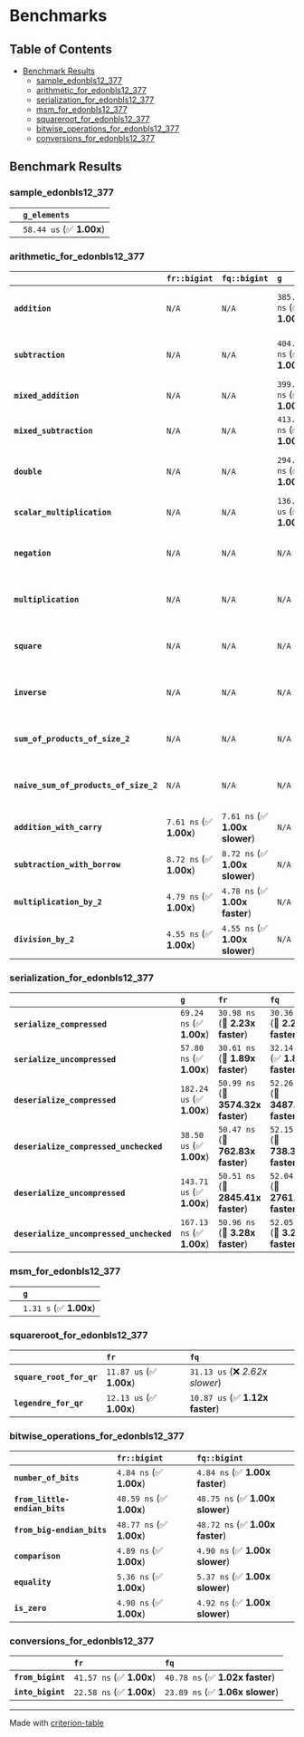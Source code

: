 # Benchmarks

## Table of Contents

- [Benchmark Results](#benchmark-results)
    - [sample_edonbls12_377](#sample_edonbls12_377)
    - [arithmetic_for_edonbls12_377](#arithmetic_for_edonbls12_377)
    - [serialization_for_edonbls12_377](#serialization_for_edonbls12_377)
    - [msm_for_edonbls12_377](#msm_for_edonbls12_377)
    - [squareroot_for_edonbls12_377](#squareroot_for_edonbls12_377)
    - [bitwise_operations_for_edonbls12_377](#bitwise_operations_for_edonbls12_377)
    - [conversions_for_edonbls12_377](#conversions_for_edonbls12_377)

## Benchmark Results

### sample_edonbls12_377

|        | `g_elements`              |
|:-------|:------------------------- |
|        | `58.44 us` (✅ **1.00x**)  |

### arithmetic_for_edonbls12_377

|                                       | `fr::bigint`            | `fq::bigint`                   | `g`                       | `fq`                            | `fr`                             |
|:--------------------------------------|:------------------------|:-------------------------------|:--------------------------|:--------------------------------|:-------------------------------- |
| **`addition`**                        | `N/A`                   | `N/A`                          | `385.30 ns` (✅ **1.00x**) | `8.70 ns` (🚀 **44.31x faster**) | `8.65 ns` (🚀 **44.56x faster**)  |
| **`subtraction`**                     | `N/A`                   | `N/A`                          | `404.20 ns` (✅ **1.00x**) | `8.79 ns` (🚀 **46.01x faster**) | `8.79 ns` (🚀 **45.99x faster**)  |
| **`mixed_addition`**                  | `N/A`                   | `N/A`                          | `399.33 ns` (✅ **1.00x**) | `N/A`                           | `N/A`                            |
| **`mixed_subtraction`**               | `N/A`                   | `N/A`                          | `413.86 ns` (✅ **1.00x**) | `N/A`                           | `N/A`                            |
| **`double`**                          | `N/A`                   | `N/A`                          | `294.96 ns` (✅ **1.00x**) | `5.92 ns` (🚀 **49.81x faster**) | `5.80 ns` (🚀 **50.84x faster**)  |
| **`scalar_multiplication`**           | `N/A`                   | `N/A`                          | `136.89 us` (✅ **1.00x**) | `N/A`                           | `N/A`                            |
| **`negation`**                        | `N/A`                   | `N/A`                          | `N/A`                     | `6.14 ns` (✅ **1.01x faster**)  | `6.17 ns` (✅ **1.00x**)          |
| **`multiplication`**                  | `N/A`                   | `N/A`                          | `N/A`                     | `43.65 ns` (✅ **1.01x slower**) | `43.11 ns` (✅ **1.00x**)         |
| **`square`**                          | `N/A`                   | `N/A`                          | `N/A`                     | `35.71 ns` (✅ **1.01x faster**) | `36.16 ns` (✅ **1.00x**)         |
| **`inverse`**                         | `N/A`                   | `N/A`                          | `N/A`                     | `6.91 us` (✅ **1.01x faster**)  | `7.01 us` (✅ **1.00x**)          |
| **`sum_of_products_of_size_2`**       | `N/A`                   | `N/A`                          | `N/A`                     | `61.61 ns` (✅ **1.01x faster**) | `62.16 ns` (✅ **1.00x**)         |
| **`naive_sum_of_products_of_size_2`** | `N/A`                   | `N/A`                          | `N/A`                     | `89.14 ns` (✅ **1.01x faster**) | `89.77 ns` (✅ **1.00x**)         |
| **`addition_with_carry`**             | `7.61 ns` (✅ **1.00x**) | `7.61 ns` (✅ **1.00x slower**) | `N/A`                     | `N/A`                           | `N/A`                            |
| **`subtraction_with_borrow`**         | `8.72 ns` (✅ **1.00x**) | `8.72 ns` (✅ **1.00x slower**) | `N/A`                     | `N/A`                           | `N/A`                            |
| **`multiplication_by_2`**             | `4.79 ns` (✅ **1.00x**) | `4.78 ns` (✅ **1.00x faster**) | `N/A`                     | `N/A`                           | `N/A`                            |
| **`division_by_2`**                   | `4.55 ns` (✅ **1.00x**) | `4.55 ns` (✅ **1.00x slower**) | `N/A`                     | `N/A`                           | `N/A`                            |

### serialization_for_edonbls12_377

|                                          | `g`                       | `fr`                               | `fq`                                |
|:-----------------------------------------|:--------------------------|:-----------------------------------|:----------------------------------- |
| **`serialize_compressed`**               | `69.24 ns` (✅ **1.00x**)  | `30.98 ns` (🚀 **2.23x faster**)    | `30.36 ns` (🚀 **2.28x faster**)     |
| **`serialize_uncompressed`**             | `57.80 ns` (✅ **1.00x**)  | `30.61 ns` (🚀 **1.89x faster**)    | `32.14 ns` (✅ **1.80x faster**)     |
| **`deserialize_compressed`**             | `182.24 us` (✅ **1.00x**) | `50.99 ns` (🚀 **3574.32x faster**) | `52.26 ns` (🚀 **3487.13x faster**)  |
| **`deserialize_compressed_unchecked`**   | `38.50 us` (✅ **1.00x**)  | `50.47 ns` (🚀 **762.83x faster**)  | `52.15 ns` (🚀 **738.31x faster**)   |
| **`deserialize_uncompressed`**           | `143.71 us` (✅ **1.00x**) | `50.51 ns` (🚀 **2845.41x faster**) | `52.04 ns` (🚀 **2761.68x faster**)  |
| **`deserialize_uncompressed_unchecked`** | `167.13 ns` (✅ **1.00x**) | `50.96 ns` (🚀 **3.28x faster**)    | `52.05 ns` (🚀 **3.21x faster**)     |

### msm_for_edonbls12_377

|        | `g`                     |
|:-------|:----------------------- |
|        | `1.31 s` (✅ **1.00x**)  |

### squareroot_for_edonbls12_377

|                          | `fr`                     | `fq`                             |
|:-------------------------|:-------------------------|:-------------------------------- |
| **`square_root_for_qr`** | `11.87 us` (✅ **1.00x**) | `31.13 us` (❌ *2.62x slower*)    |
| **`legendre_for_qr`**    | `12.13 us` (✅ **1.00x**) | `10.87 us` (✅ **1.12x faster**)  |

### bitwise_operations_for_edonbls12_377

|                               | `fr::bigint`             | `fq::bigint`                     |
|:------------------------------|:-------------------------|:-------------------------------- |
| **`number_of_bits`**          | `4.84 ns` (✅ **1.00x**)  | `4.84 ns` (✅ **1.00x faster**)   |
| **`from_little-endian_bits`** | `48.59 ns` (✅ **1.00x**) | `48.75 ns` (✅ **1.00x slower**)  |
| **`from_big-endian_bits`**    | `48.77 ns` (✅ **1.00x**) | `48.72 ns` (✅ **1.00x faster**)  |
| **`comparison`**              | `4.89 ns` (✅ **1.00x**)  | `4.90 ns` (✅ **1.00x slower**)   |
| **`equality`**                | `5.36 ns` (✅ **1.00x**)  | `5.37 ns` (✅ **1.00x slower**)   |
| **`is_zero`**                 | `4.90 ns` (✅ **1.00x**)  | `4.92 ns` (✅ **1.00x slower**)   |

### conversions_for_edonbls12_377

|                   | `fr`                     | `fq`                             |
|:------------------|:-------------------------|:-------------------------------- |
| **`from_bigint`** | `41.57 ns` (✅ **1.00x**) | `40.78 ns` (✅ **1.02x faster**)  |
| **`into_bigint`** | `22.58 ns` (✅ **1.00x**) | `23.89 ns` (✅ **1.06x slower**)  |

---
Made with [criterion-table](https://github.com/nu11ptr/criterion-table)

